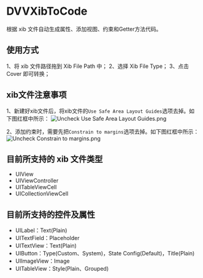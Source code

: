 DVVXibToCode
============
根据 xib 文件自动生成属性、添加视图、约束和Getter方法代码。

使用方式
------
1、将 xib 文件路径拖到 Xib File Path 中；
2、选择 Xib File Type；
3、点击 Cover 即可转换；

xib文件注意事项
-------------
1、新建好xib文件后，将xib文件的`Use Safe Area Layout Guides`选项去掉。如下图红框中所示：
![Uncheck Use Safe Area Layout Guides.png](https://raw.githubusercontent.com/devdawei/DVVXibToCode/master/DocLinkImg/Uncheck_Use_Safe_Area_Layout_Guides)

2、添加约束时，需要先把`Constrain to margins`选项去掉。如下图红框中所示：
![Uncheck Constrain to margins.png](https://raw.githubusercontent.com/devdawei/DVVXibToCode/master/DocLinkImg/Uncheck_Constrain_to_margins)

目前所支持的 xib 文件类型
---------------------
- UIView
- UIViewController
- UITableViewCell
- UICollectionViewCell

目前所支持的控件及属性
------------------
- UILabel：Text(Plain)
- UITextField：Placeholder
- UITextView：Text(Plain)
- UIButton：Type(Custom、System)，State Config(Default)，Title(Plain)
- UIImageView：Image
- UITableView：Style(Plain、Grouped)